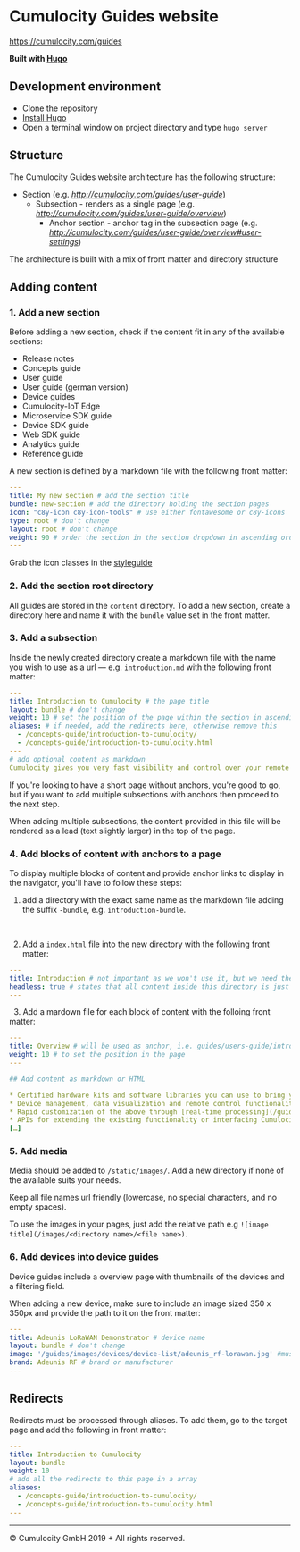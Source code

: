 # Cumulocity Guides website

<https://cumulocity.com/guides>

**Built with [Hugo](https://gohugo.io/)**

## Development environment

- Clone the repository
- [Install Hugo](https://gohugo.io/getting-started/installing/)
- Open a terminal window on project directory and type `hugo server`

## Structure

The Cumulocity Guides website architecture has the following structure:

- Section (e.g. *<http://cumulocity.com/guides/user-guide>*)
  - Subsection - renders as a single page (e.g. *<http://cumulocity.com/guides/user-guide/overview>*)
    - Anchor section - anchor tag in the subsection page (e.g. *<http://cumulocity.com/guides/user-guide/overview#user-settings>*)

The architecture is built with a mix of front matter and directory structure

## Adding content

### 1. Add a new section

Before adding a new section, check if the content fit in any of the available sections:

- Release notes
- Concepts guide
- User guide
- User guide (german version)
- Device guides
- Cumulocity-IoT Edge
- Microservice SDK guide
- Device SDK guide
- Web SDK guide
- Analytics guide
- Reference guide

A new section is defined by a markdown file with the following front matter:

```yaml
---
title: My new section # add the section title
bundle: new-section # add the directory holding the section pages
icon: "c8y-icon c8y-icon-tools" # use either fontawesome or c8y-icons
type: root # don't change
layout: root # don't change
weight: 90 # order the section in the section dropdown in ascending order
---
```

Grab the icon classes in the [styleguide](http://styleguide.cumulocity.com/icons/)

### 2. Add the section root directory

All guides are stored in the ```content``` directory. To add a new section, create a directory here and name it with the `bundle` value set in the front matter.

### 3. Add a subsection

Inside the newly created directory create a markdown file with the name you wish to use as a url — e.g. `introduction.md` with the following front matter:

```yaml
---
title: Introduction to Cumulocity # the page title
layout: bundle # don't change
weight: 10 # set the position of the page within the section in ascending order
aliases: # if needed, add the redirects here, otherwise remove this
  - /concepts-guide/introduction-to-cumulocity/
  - /concepts-guide/introduction-to-cumulocity.html
---
# add optional content as markdown
Cumulocity gives you very fast visibility and control over your remote assets, be these houses, cars, machines or any other assets that you need to manage.
```

If you're looking to have a short page without anchors, you're good to go, but if you want to add multiple subsections with anchors then proceed to the next step.

When adding multiple subsections, the content provided in this file will be rendered as a lead (text slightly larger) in the top of the page.

### 4. Add blocks of content with anchors to a page

To display multiple blocks of content and provide anchor links to display in the navigator, you'll have to follow these steps:

1. add a directory with the exact same name as the markdown file adding the suffix `-bundle`, e.g. `introduction-bundle`.

&nbsp;

2. Add a `index.html` file into the new directory with the following front matter:

```yaml
---
title: Introduction # not important as we won't use it, but we need the title
headless: true # states that all content inside this directory is just a resource to be used in another page
---
```

&nbsp;
3. Add a mardown file for each block of content with the folloing front matter:

```yaml
---
title: Overview # will be used as anchor, i.e. guides/users-guide/introduction/#overview
weight: 10 # to set the position in the page
---

## Add content as markdown or HTML

* Certified hardware kits and software libraries you can use to bring your remote assets into the cloud.
* Device management, data visualization and remote control functionality through the web.
* Rapid customization of the above through [real-time processing](/guides/concepts/realtime) and [Cumulocity applications](/guides/concepts/applications).
* APIs for extending the existing functionality or interfacing Cumulocity with your other IT services such as ERP or CRM systems. Cumulocity can also host your HTML5 applications.
[…]
```

### 5. Add media

Media should be added to `/static/images/`. Add a new directory if none of the available suits your needs.

Keep all file names url friendly (lowercase, no special characters, and no empty spaces).

To use the images in your pages, just add the relative path e.g `![image title](/images/<directory name>/<file name>)`.

### 6. Add devices into device guides

Device guides include a overview page with thumbnails of the devices and a filtering field.

When adding a new device, make sure to include an image sized 350 x 350px and provide the path to it on the front matter:

```yaml
---
title: Adeunis LoRaWAN Demonstrator # device name
layout: bundle # don't change
image: '/guides/images/devices/device-list/adeunis_rf-lorawan.jpg' #must include the full url
brand: Adeunis RF # brand or manufacturer
---
```

## Redirects

Redirects must be processed through aliases. To add them, go to the target page and add the following in front matter:

```yaml
---
title: Introduction to Cumulocity
layout: bundle
weight: 10
# add all the redirects to this page in a array
aliases:
  - /concepts-guide/introduction-to-cumulocity/
  - /concepts-guide/introduction-to-cumulocity.html
---
```

---
&copy; Cumulocity GmbH  2019 + All rights reserved.